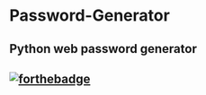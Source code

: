 # Password-Generator
Python web password generator
---
[![forthebadge](https://forthebadge.com/images/badges/made-with-python.svg)](https://forthebadge.com)
---

